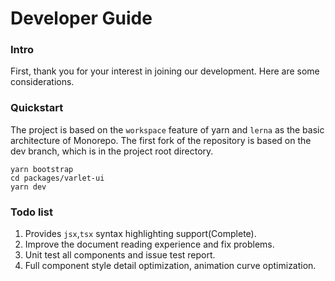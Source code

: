 # Developer Guide

### Intro
First, thank you for your interest in joining our development. Here are some considerations.

### Quickstart
The project is based on the `workspace` feature of yarn and `lerna` as the basic architecture of Monorepo. 
The first fork of the repository is based on the dev branch, which is in the project root directory.

```shell
yarn bootstrap
cd packages/varlet-ui
yarn dev
```

### Todo list
1. Provides `jsx`,`tsx` syntax highlighting support(Complete).
2. Improve the document reading experience and fix problems.
3. Unit test all components and issue test report.
4. Full component style detail optimization, animation curve optimization.